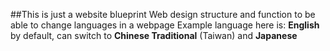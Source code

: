 ##This is just a website blueprint
Web design structure and function to be able to change languages in a webpage
Example language here is:
  __English__ by default, can switch to __Chinese Traditional__ (Taiwan) and __Japanese__

